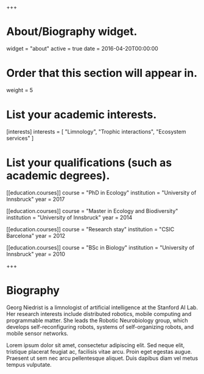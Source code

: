 +++
# About/Biography widget.
widget = "about"
active = true
date = 2016-04-20T00:00:00

# Order that this section will appear in.
weight = 5

# List your academic interests.
[interests]
  interests = [
    "Limnology",
    "Trophic interactions",
    "Ecosystem services"
  ]

# List your qualifications (such as academic degrees).
[[education.courses]]
  course = "PhD in Ecology"
  institution = "University of Innsbruck"
  year = 2017

[[education.courses]]
  course = "Master in Ecology and Biodiversity"
  institution = "University of Innsbruck"
  year = 2014
  
[[education.courses]]
  course = "Research stay"
  institution = "CSIC Barcelona"
  year = 2012

[[education.courses]]
  course = "BSc in Biology"
  institution = "University of Innsbruck"
  year = 2010
 
 
+++

# Biography

Georg Niedrist is a limnologist of artificial intelligence at the Stanford AI Lab. Her research interests include distributed robotics, mobile computing and programmable matter. She leads the Robotic Neurobiology group, which develops self-reconfiguring robots, systems of self-organizing robots, and mobile sensor networks.

Lorem ipsum dolor sit amet, consectetur adipiscing elit. Sed neque elit, tristique placerat feugiat ac, facilisis vitae arcu. Proin eget egestas augue. Praesent ut sem nec arcu pellentesque aliquet. Duis dapibus diam vel metus tempus vulputate. 
